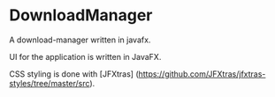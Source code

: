 # DownloadManager
A download-manager  written in javafx.

UI for the application is written in JavaFX.

CSS styling is done with [JFXtras] (https://github.com/JFXtras/jfxtras-styles/tree/master/src).
